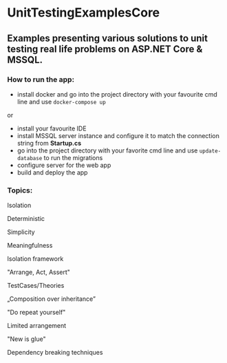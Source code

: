 # UnitTestingExamplesCore
## Examples presenting various solutions to unit testing real life problems on ASP.NET Core & MSSQL.
### How to run the app:
- install docker and go into the project directory with your favourite cmd line and use `docker-compose up`

or

- install your favourite IDE
- install MSSQL server instance and configure it to match the connection string from **Startup.cs**
- go into the project directory with your favorite cmd line and use `update-database` to run the migrations
- configure server for the web app
- build and deploy the app

### Topics:

Isolation

Deterministic

Simplicity

Meaningfulness

Isolation framework

"Arrange, Act, Assert"

TestCases/Theories

„Composition over inheritance” 

"Do repeat yourself"

Limited arrangement

"New is glue"

Dependency breaking techniques
